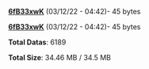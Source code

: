 [**6fB33xwK**](/data/6fB33xwK.txt) (03/12/22 - 04:42)- 45 bytes

[**6fB33xwK**](/data/6fB33xwK.txt) (03/12/22 - 04:42)- 45 bytes

**Total Datas**: 6189

**Total Size**: 34.46 MB / 34.5 MB
